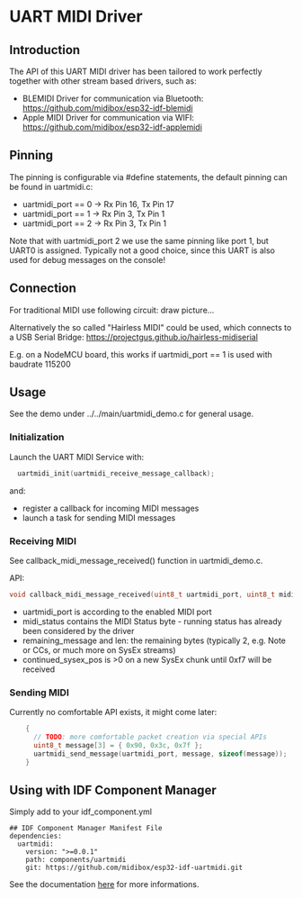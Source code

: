 # UART MIDI Driver

## Introduction

The API of this UART MIDI driver has been tailored to work perfectly together with other stream based
drivers, such as:

   * BLEMIDI Driver for communication via Bluetooth: https://github.com/midibox/esp32-idf-blemidi
   * Apple MIDI Driver for communication via WIFI: https://github.com/midibox/esp32-idf-applemidi

## Pinning

The pinning is configurable via #define statements, the default pinning can be found in uartmidi.c:

   * uartmidi_port == 0 -> Rx Pin 16, Tx Pin 17
   * uartmidi_port == 1 -> Rx Pin 3, Tx Pin 1
   * uartmidi_port == 2 -> Rx Pin 3, Tx Pin 1

Note that with uartmidi_port 2 we use the same pinning like port 1, but UART0 is assigned.
Typically not a good choice, since this UART is also used for debug messages on the console!


## Connection

For traditional MIDI use following circuit:
<TODO> draw picture...

Alternatively the so called "Hairless MIDI" could be used, which connects to a USB Serial Bridge:
https://projectgus.github.io/hairless-midiserial

E.g. on a NodeMCU board, this works if uartmidi_port == 1 is used with baudrate 115200


## Usage

See the demo under ../../main/uartmidi_demo.c for general usage.


### Initialization

Launch the UART MIDI Service with:

```c
  uartmidi_init(uartmidi_receive_message_callback);
```

and:
* register a callback for incoming MIDI messages
* launch a task for sending MIDI messages


### Receiving MIDI

See callback_midi_message_received() function in uartmidi_demo.c.

API:
```c
void callback_midi_message_received(uint8_t uartmidi_port, uint8_t midi_status, uint8_t *remaining_message, size_t len, size_t continued_sysex_pos)
```

* uartmidi_port is according to the enabled MIDI port
* midi_status contains the MIDI Status byte - running status has already been considered by the driver
* remaining_message and len: the remaining bytes (typically 2, e.g. Note or CCs, or much more on SysEx streams)
* continued_sysex_pos is >0 on a new SysEx chunk until 0xf7 will be received


### Sending MIDI

Currently no comfortable API exists, it might come later:
```c
    {
      // TODO: more comfortable packet creation via special APIs
      uint8_t message[3] = { 0x90, 0x3c, 0x7f };
      uartmidi_send_message(uartmidi_port, message, sizeof(message));
    }
```

## Using with IDF Component Manager

Simply add to your idf_component.yml
```
## IDF Component Manager Manifest File
dependencies:
  uartmidi:
    version: ">=0.0.1"
    path: components/uartmidi
    git: https://github.com/midibox/esp32-idf-uartmidi.git

```

See the documentation
[here](https://docs.espressif.com/projects/esp-idf/en/latest/esp32/api-guides/tools/idf-component-manager.html)
for more informations.
